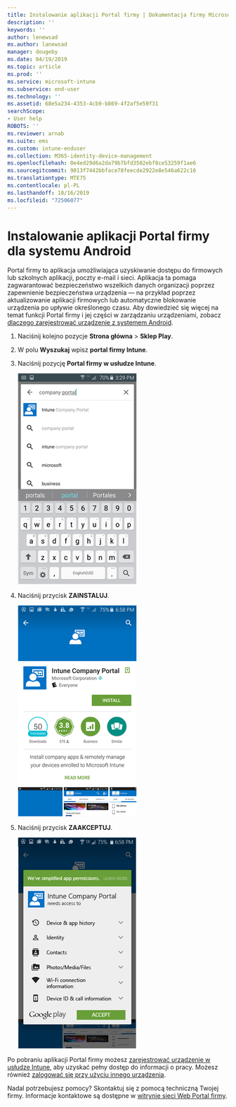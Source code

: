 ```yaml
---
title: Instalowanie aplikacji Portal firmy | Dokumentacja firmy Microsoft
description: ''
keywords: ''
author: lenewsad
ms.author: lanewsad
manager: dougeby
ms.date: 04/19/2019
ms.topic: article
ms.prod: ''
ms.service: microsoft-intune
ms.subservice: end-user
ms.technology: ''
ms.assetid: 68e5a234-4353-4cb9-b869-4f2af5e59f31
searchScope:
- User help
ROBOTS: ''
ms.reviewer: arnab
ms.suite: ems
ms.custom: intune-enduser
ms.collection: M365-identity-device-management
ms.openlocfilehash: 0e4ed29d6a2da79b7bfd3502ebf8ce53259f1ae6
ms.sourcegitcommit: 9013f7442bbface78feecde2922e8e546a622c16
ms.translationtype: MTE75
ms.contentlocale: pl-PL
ms.lasthandoff: 10/16/2019
ms.locfileid: "72506077"
---
```

# <a name="install-the-company-portal-app-for-android"></a>Instalowanie aplikacji Portal firmy dla systemu Android

Portal firmy to aplikacja umożliwiająca uzyskiwanie dostępu do firmowych lub szkolnych aplikacji, poczty e-mail i sieci. Aplikacja ta pomaga zagwarantować bezpieczeństwo wszelkich danych organizacji poprzez zapewnienie bezpieczeństwa urządzenia — na przykład poprzez aktualizowanie aplikacji firmowych lub automatyczne blokowanie urządzenia po upływie określonego czasu. Aby dowiedzieć się więcej na temat funkcji Portal firmy i jej części w zarządzaniu urządzeniami, zobacz [dlaczego zarejestrować urządzenie z systemem Android](why-enroll-android-device.md).  

1. Naciśnij kolejno pozycje **Strona główna** > **Sklep Play**.

2. W polu **Wyszukaj** wpisz **portal firmy Intune**.  

3. Naciśnij pozycję **Portal firmy w usłudze Intune**.

    ![android-search-company-portal](./media/and-cpinstall-1-search-cp.png)

4. Naciśnij przycisk **ZAINSTALUJ**.

    ![android-install-company-portal](./media/and-cpinstall-2-install.png)

5. Naciśnij przycisk **ZAAKCEPTUJ**.

    ![android-accept-company-portal-terms](./media/and-cpinstall-3-cp-accept.png)

Po pobraniu aplikacji Portal firmy możesz [zarejestrować urządzenie w usłudze Intune](enroll-device-android-company-portal.md), aby uzyskać pełny dostęp do informacji o pracy. Możesz również [zalogować się przy użyciu innego urządzenia](https://docs.microsoft.com/intune-user-help/sign-in-to-the-company-portal#sign-in-from-another-device).  

Nadal potrzebujesz pomocy? Skontaktuj się z pomocą techniczną Twojej firmy. Informacje kontaktowe są dostępne w [witrynie sieci Web Portal firmy](https://go.microsoft.com/fwlink/?linkid=2010980).
